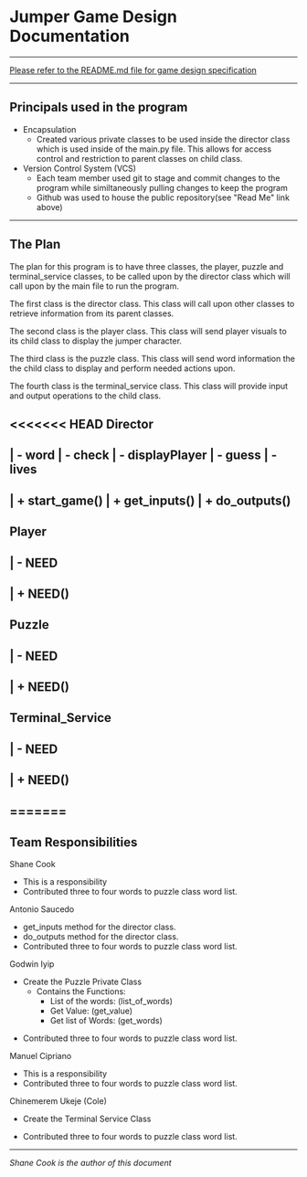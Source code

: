 # Jumper Game Design Documentation
---
[Please refer to the README.md file for game design specification](README.md)

---
## Principals used in the program
* Encapsulation
  * Created various private classes to be used inside the director class which is used inside of the main.py file. This allows for access control and restriction to parent classes on child class.
* Version Control System (VCS)
  * Each team member used git to stage and commit changes to the program while similtaneously pulling changes to keep the program
  * Github was used to house the public repository(see "Read Me" link above)
---
## The Plan
The plan for this program is to have three classes, the player, puzzle and terminal_service classes, to be called upon by the director class which will call upon by the main file to run the program. 

The first class is the director class. This class will call upon other classes to retrieve information from its parent classes. 

The second class is the player class. This class will send player visuals to its child class to display the jumper character.

The third class is the puzzle class. This class will send word information the the child class to display and perform needed actions upon.

The fourth class is the terminal_service class. This class will provide input and output operations to the child class.

<<<<<<< HEAD
Director
---------------------------

| - word
| - check
| - displayPlayer
| - guess
| - lives
----------------------------
| + start_game()
| + get_inputs()
| + do_outputs()
----------------------------
>>>>>>>

Player
---------------------------

| - NEED
----------------------------
| + NEED()
----------------------------

Puzzle
---------------------------

| - NEED
----------------------------
| + NEED()
----------------------------

Terminal_Service
---------------------------

| - NEED
----------------------------
| + NEED()
----------------------------
=======
---

## Team Responsibilities

Shane Cook
* This is a responsibility
* Contributed three to four words to puzzle class word list.

Antonio Saucedo
* get_inputs method for the director class.
* do_outputs method for the director class.
* Contributed three to four words to puzzle class word list.

Godwin Iyip
- Create the Puzzle Private Class
  - Contains the Functions:
    - List of the words: (list_of_words)
    - Get Value: (get_value)
    - Get list of Words: (get_words)

* Contributed three to four words to puzzle class word list.

Manuel Cipriano
* This is a responsibility
* Contributed three to four words to puzzle class word list.

Chinemerem Ukeje (Cole)
- Create the Terminal Service Class
* Contributed three to four words to puzzle class word list.
---
*Shane Cook is the author of this document*